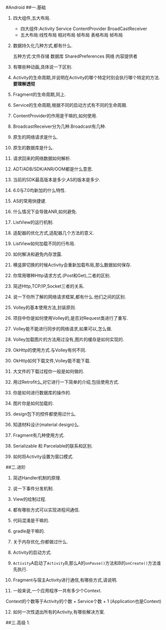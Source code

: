 #Android
##一.基础
1. 四大组件,五大布局. 

   - 四大组件:Activity Service ContentProvider BroadCastReceiver
   - 五大布局:线性布局 相对布局 帧布局 表格布局 帧布局

2. 数据持久化几种方式,都有什么.    

   五种方式:文件存储 数据库 SharedPreferences 网络 内容提供者

3. 有哪些种动画,具体说一下区别.    

4. Activity的生命周期,并说明在Activity的哪个特定时刻会执行哪个特定的方法.**要理解透彻**    

5. Fragment的生命周期,同上.    

6. Service的生命周期,根据不同的启动方式有不同的生命周期.    

7. ContentProvider的作用是干嘛的,如何使用.    

8. BroadcastReceiver分为几种.Broadcast有几种.    

9. 原生的网络请求是什么.    

10. 原生的数据库是什么.    

11. 请求回来的网络数据如何解析.    

12. ADT/ADB/SDK/ANR/OOM都是什么意思.    

13. 当前的SDK最高版本是多少,AS的版本是多少.    

14. 6.0与7.0均新加的什么特性.    

15. AS的常用快捷键.    

16. 什么情况下会导致ANR,如何避免.    

17. ListView的运行机制.    

18. 适配器的优化方式,适配器几个方法的意义.    

19. ListView如何加载不同的行布局.    

20. 如何解决和避免内存泄露.    

21. 横竖屏切换的时候Activity会重新加载布局,那么数据如何保存.    

22. 你常用哪种Http请求方式.(Post和Get),二者的区别.    

23. 简述Http,TCP/IP,Socket三者的关系.    

24. 说一下你所了解的网络请求框架,都有什么.他们之间的区别.    

25. Volley的基本使用方法,封装原则.    

26. 项目中你是如何使用Volley的,是否对Request类进行了重写.    

27. Volley能不能进行同步的网络请求,如果可以,怎么做.    

28. Volley加载图片的方法用过没有,图片的缓存是如何实现的.    

29. OkHttp的使用方式.与Volley有何不同.    

30. OkHttp如何下载文件,Volley能不能下载.    

31. 大文件的下载过程你一般是如何做的.    

32. 用过Retrofit么,对它进行一下简单的介绍,包括使用方式.    

33. 你是如何进行数据库的操作的.    

34. 图片你是如何加载的.    

35. design包下的控件都使用过什么.    

36. 知道材料设计(material design)么.    

37. Fragment有几种使用方式.    

38. Serializable 和 Parcelable的联系和区别.    

39. 如何将Activity设置为窗口模式.    

##二.进阶
1. 简述Handler机制的原理.    

2. 说一下事件分发机制.    

3. View的绘制过程.    

4. 都有哪些方式可以实现进程间通信.    

5. 代码混淆是干嘛的.    

6. gradle是干嘛的.    

7. 关于内存优化,你都做过什么.    

8. Activity的启动方式.    

9. `Activity`A启动了`Activity`B,那么A的`onPause()`方法和B的`onCreate()`方法谁先执行.    

10. Fragment与宿主Activity进行通信,有哪些方式,请说明.    

11. 一般来说,一个应用程序一共有多少个Context.    

   Context的个数等于Activity的个数 + Service个数 +  1 (Application也是Context)

12. 如何一次性退出所有的Activity,有哪些解决方案.    


##三.高级
1.


